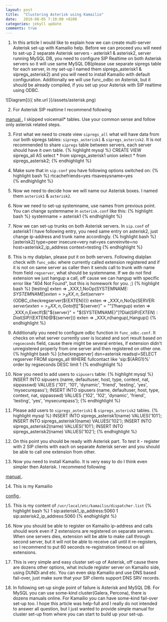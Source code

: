 ```yaml
---
layout: post
title:  "Clustering Asterisk using Kamailio"
date:   2016-08-05 7:10:00 +0200
categories: jekyll update
comments: true
---
```


1) In this article I would like to explain how we can create multi-server Asterisk set-up with Kamailio help. Before we can proceed you will need to 
set-up 2 separate Asterisk servers - asterisk1 & asterisk2, server running MySQL DB, you need to configure SIP Realtime on both Asterisk servers so 
it will use same MySQL DB(please use separate sipregs table for each server, in my set-up I named them sipregs_asterisk1 & sipregs_asterisk2) 
and you will need to install Kamailio with default configuration. Additionally we will use func_odbc on Asterisk, but it should be already compiled, 
if you set up your Asterisk with SIP realtime using ODBC.

![Diagram]({{ site.url }}/assets/asterisk.png)

2) For Asterisk SIP realtime I recommend following 
<a href="http://kb.asipto.com/asterisk:realtime:kamailio-4.0.x-asterisk-11.3.0-astdb">
manual
</a>
, I skipped voicemail* tables. Use your common sense and follow only asterisk related steps.

3) First what we need to create view `sipregs_all` what will have data from our both sipregs tables: `sipregs_asterisk1` & `sipregs_asterisk2`. 
It is not recommended to share `sipregs` table between servers, each server should have it own table.
{% highlight mysql %}
CREATE VIEW sipregs_all AS select * from sipregs_asterisk1 union select * from sipregs_asterisk2;
{% endhighlight %}

4) Make sure that in `sip.conf` you have following options switched on:
{% highlight bash %}
rtcachefriends=yes
rtsavesysname=yes           
{% endhighlight %}

5) Now we need to decide how we will name our Asterisk boxes. I named them `asterisk1` & `asterisk2`.

6) Now we need to set-up systemname, use names from previous point. You can change systemname in `asterisk.conf` like this:
{% highlight bash %}
systemname = asterisk1
{% endhighlight %}

7) Now we can set-up trunks on both Asterisk servers. In `sip.conf` of asterisk1 I have following entry, you need same entry on asterisk2, 
just change ip-address and trunk name accordingly.
{% highlight bash %}
[asterisk2]
type=peer
insecure=very
nat=yes
canreinvite=no
host=asterisk2_ip_address
context=testing
{% endhighlight %}

8) This is my dialplan, please put it on both servers. Following 
dialplan check with `func_odbc` where currently called extension registered and if it is not on same server as caller then it sends call to 
trunk with name from field `regserver`, what should be systemname. If we do not find extension we just hangup a call, off cause we can hangup
with specific error like "404 Not Found", but this is homework for you. ;)
{% highlight bash %}
[testing]
exten => _XXX,1,NoOp(SYSTEMNAME: ${SYSTEMNAME})
exten => _XXX,n,Set(server=${ODBC_checkregserver(${EXTEN})})
exten => _XXX,n,NoOp(SERVER: ${server})
exten => _XXX,n,GotoIf($["${server}" = ""]?hangup)
exten => _XXX,n,ExecIf($["${server}" = "${SYSTEMNAME}"]?Dial(SIP/${EXTEN}):Dial(SIP/${EXTEN}@${server}))
exten => _XXX,n(hangup),Hangup()
{% endhighlight %}

9) Additionally you need to configure odbc function in `func_odbc.conf`. It checks on what server currently user is 
located and sort result based on `regseconds` field, cause there might be several entries, if extension didn't unregistered 
properly from one server and then registered on other one.
{% highlight bash %}
[checkregserver]
dsn=asterisk
readsql=SELECT regserver FROM sipregs_all WHERE fullcontact like 'sip:${ARG1}%' order by regseconds DESC limit 1
{% endhighlight %}

10) Now you need to add users to `sipusers` table:
{% highlight mysql %}
INSERT INTO sipusers (name, defaultuser, host, type, context, nat, sippasswd) VALUES ('101', '101', 'dynamic', 'friend', 'testing', 'yes', 'mysecurepass');
INSERT INTO sipusers (name, defaultuser, host, type, context, nat, sippasswd) VALUES ('102', '102', 'dynamic', 'friend', 'testing', 'yes', 'mysecurepass');
{% endhighlight %}

11) Please add users to `sipregs_asterisk1` & `sipregs_asterisk2` tables.
{% highlight mysql %}
INSERT INTO sipregs_asterisk1(name) VALUES('101');
INSERT INTO sipregs_asterisk1(name) VALUES('102');
INSERT INTO sipregs_asterisk2(name) VALUES('101');
INSERT INTO sipregs_asterisk2(name) VALUES('102');
{% endhighlight %}

12) On this point you should be ready with Asterisk part. To test it - register with 2 SIP clients with each on separate Asterisk server and you should be able to 
call one extension from other.

13) Now you need to install Kamailio. It is very easy to do I think even simpler then Asterisk. I recommend following 
<a href="https://www.kamailio.org/wiki/install/4.4.x/git">
manual
</a>.

14) This is my Kamailio 
<a href="https://github.com/os11k/dispatcher/blob/master/kamailio.cfg_asterisk">
config
</a>.

15) This is my content of `/usr/local/etc/kamailio/dispatcher.list`
{% highlight bash %}
1 sip:asterisk1_ip_address:5060
1 sip:asterisk2_ip_address:5060
{% endhighlight %}

16) Now you should be able to register on Kamailio ip-address and calls should work even if 2 extensions are registered on separate servers. 
When one servers dies, extension will be able to make call through second server, but it will not be able to receive call until it re-registers, 
so I recommend to put 60 seconds re-registration timeout on all extensions.

17) This is very simple and easy cluster set-up of Asterisk, off cause there are dozens other options, what include register server on 
Kamailio side, using DUNDi and etc. You can even skip Kamailio and use DNS based fail-over, just make sure that your SIP clients support DNS SRV records.

18) In following set-up single point of failure is Asterisk and MySQL DB. For MySQL you can use some-kind cluster(Galera, Percona), there is dozens manuals 
online. For Kamailio you can have some-kind fail-over set-up too. I hope this article was help-full and I really do not intended to answer all 
question, but I just wanted to provide simple manual for cluster set-up from where you can start to build up your set-up.
